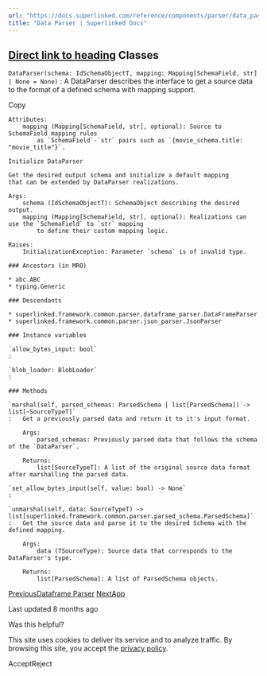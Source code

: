 ```yaml
---
url: "https://docs.superlinked.com/reference/components/parser/data_parser"
title: "Data Parser | Superlinked Docs"
---
```


## [Direct link to heading](https://docs.superlinked.com/reference/components/parser/data_parser\#classes)    Classes

`DataParser(schema: IdSchemaObjectT, mapping: Mapping[SchemaField, str] | None = None)` : A DataParser describes the interface to get a source data to the format of a defined schema with mapping support.

Copy

```inline-grid min-w-full grid-cols-[auto_1fr] [count-reset:line] print:whitespace-pre-wrap
Attributes:
    mapping (Mapping[SchemaField, str], optional): Source to SchemaField mapping rules
        as `SchemaField`-`str` pairs such as `{movie_schema.title: "movie_title"}`.

Initialize DataParser

Get the desired output schema and initialize a default mapping
that can be extended by DataParser realizations.

Args:
    schema (IdSchemaObjectT): SchemaObject describing the desired output.
    mapping (Mapping[SchemaField, str], optional): Realizations can use the `SchemaField` to `str` mapping
        to define their custom mapping logic.

Raises:
    InitializationException: Parameter `schema` is of invalid type.

### Ancestors (in MRO)

* abc.ABC
* typing.Generic

### Descendants

* superlinked.framework.common.parser.dataframe_parser.DataFrameParser
* superlinked.framework.common.parser.json_parser.JsonParser

### Instance variables

`allow_bytes_input: bool`
:

`blob_loader: BlobLoader`
:

### Methods

`marshal(self, parsed_schemas: ParsedSchema | list[ParsedSchema]) ‑> list[~SourceTypeT]`
:   Get a previously parsed data and return it to it's input format.

    Args:
        parsed_schemas: Previously parsed data that follows the schema of the `DataParser`.

    Returns:
        list[SourceTypeT]: A list of the original source data format after marshalling the parsed data.

`set_allow_bytes_input(self, value: bool) ‑> None`
:

`unmarshal(self, data: SourceTypeT) ‑> list[superlinked.framework.common.parser.parsed_schema.ParsedSchema]`
:   Get the source data and parse it to the desired Schema with the defined mapping.

    Args:
        data (TSourceType): Source data that corresponds to the DataParser's type.

    Returns:
        list[ParsedSchema]: A list of ParsedSchema objects.
```

[PreviousDataframe Parser](https://docs.superlinked.com/reference/components/parser/dataframe_parser) [NextApp](https://docs.superlinked.com/reference/components/index)

Last updated 8 months ago

Was this helpful?

This site uses cookies to deliver its service and to analyze traffic. By browsing this site, you accept the [privacy policy](https://superlinked.com/policies/privacy-policy).

AcceptReject